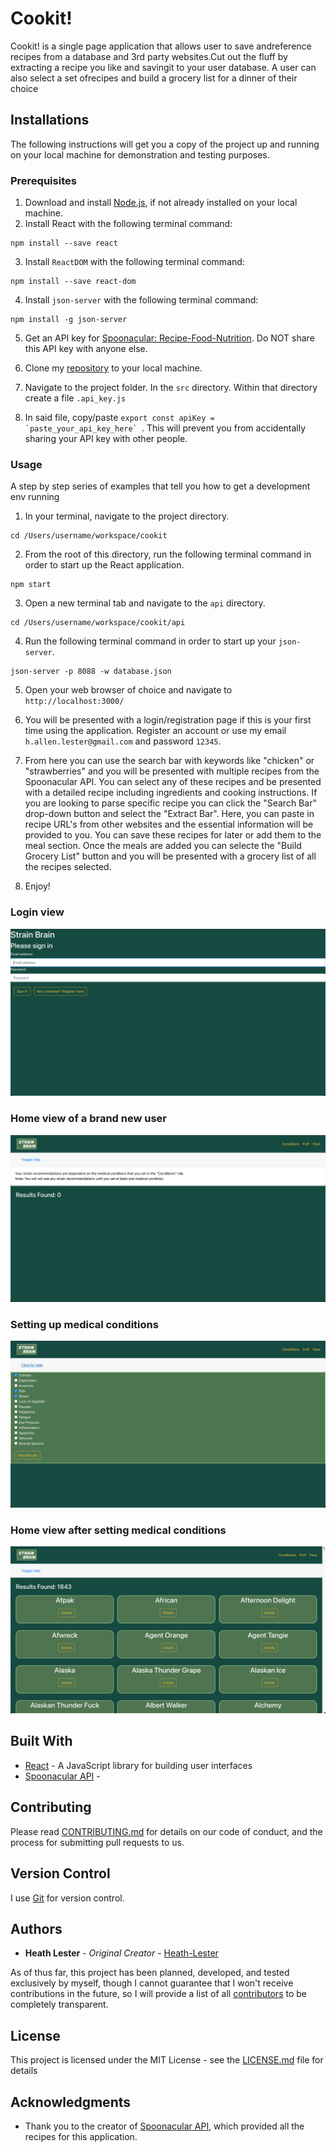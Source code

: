 # Cookit!

Cookit! is a single page application that allows user to save andreference recipes from a database and 3rd party websites.Cut out the fluff by extracting a recipe you like and savingit to your user database. A user can also select a set ofrecipes and build a grocery list for a dinner of their choice

## Installations

The following instructions will get you a copy of the project up and running on your local machine for demonstration and testing purposes.

### Prerequisites

1. Download and install [Node.js](https://nodejs.org/en/), if not already installed on your local machine.
2. Install React with the following terminal command:
```
npm install --save react
```

3. Install ```ReactDOM``` with the following terminal command:
```
npm install --save react-dom
```

4. Install ```json-server``` with the following terminal command:
```
npm install -g json-server
```

5. Get an API key for [Spoonacular: Recipe-Food-Nutrition](https://rapidapi.com/spoonacular/api/recipe-food-nutrition/details//). Do NOT share this API key with anyone else.

6. Clone my [repository](https://github.com/Heath-Lester/cookit) to your local machine.

7. Navigate to the project folder. In the ```src``` directory. Within that directory create a file ```.api_key.js```

8. In said file, copy/paste ```export const apiKey = `paste_your_api_key_here` ```. This will prevent you from accidentally sharing your API key with other people.


### Usage

A step by step series of examples that tell you how to get a development env running

1. In your terminal, navigate to the project directory. 

```
cd /Users/username/workspace/cookit
```

2. From the root of this directory, run the following terminal command in order to start up the React application.

```
npm start
```

3. Open a new terminal tab and navigate to the ```api``` directory.

```
cd /Users/username/workspace/cookit/api
```

4. Run the following terminal command in order to start up your ```json-server```.

```
json-server -p 8088 -w database.json
```

5. Open your web browser of choice and navigate to ```http://localhost:3000/```

6. You will be presented with a login/registration page if this is your first time using the application. Register an account or use my email ```h.allen.lester@gmail.com``` and password ```12345```.

7. From here you can use the search bar with keywords like "chicken" or "strawberries" and you will be presented with multiple recipes from the Spoonacular API. You can select any of these recipes and be presented with a detailed recipe including ingredients and cooking instructions. If you are looking to parse specific recipe you can click the "Search Bar" drop-down button and select the "Extract Bar". Here, you can paste in recipe URL's from other websites and the essential information will be provided to you. You can save these recipes for later or add them to the meal section. Once the meals are added you can selecte the "Build Grocery List" button and you will be presented with a grocery list of all the recipes selected. 

8. Enjoy!


### Login view
![alt text](https://github.com/TheTechTravis/strain-brain/blob/main/public/Login.png?raw=true)

### Home view of a brand new user
![alt text](https://github.com/TheTechTravis/strain-brain/blob/main/public/Home%20(New%20Account).png?raw=true)

### Setting up medical conditions
![alt text](https://github.com/TheTechTravis/strain-brain/blob/main/public/Set%20Medical%20Conditions.png?raw=true)

### Home view after setting medical conditions
![alt text](https://github.com/TheTechTravis/strain-brain/blob/main/public/Home%20(After%20Setting%20Medical%20Conditions).png?raw=true)


## Built With

* [React](https://reactjs.org/) - A JavaScript library for building user interfaces
* [Spoonacular API](https://rapidapi.com/spoonacular/api/recipe-food-nutrition/details//) - 

## Contributing

Please read [CONTRIBUTING.md](https://github.com/TheTechTravis/strain-brain/blob/main/CONTRIBUTING.md) for details on our code of conduct, and the process for submitting pull requests to us.

## Version Control

I use [Git](https://git-scm.com/) for version control.

## Authors

* **Heath Lester** - *Original Creator* - [Heath-Lester](https://github.com/Heath-Lester)

As of thus far, this project has been planned, developed, and tested exclusively by myself, though I cannot guarantee that I won't receive contributions in the future, so I will provide a list of all [contributors](https://github.com/TheTechTravis/strain-brain/graphs/contributors) to be completely transparent.

## License

This project is licensed under the MIT License - see the [LICENSE.md](https://github.com/TheTechTravis/strain-brain/blob/main/LICENSE.md) file for details

## Acknowledgments

* Thank you to the creator of [Spoonacular API](https://rapidapi.com/spoonacular/api/recipe-food-nutrition/details//), which provided all the recipes for this application.